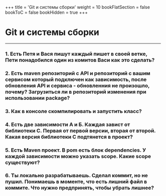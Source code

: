 +++
title = 'Git и системы сборки'
weight = 10
bookFlatSection = false
bookToC = false
bookHidden = true
+++

# Git и системы сборки

---
### 1. Есть Петя и Вася пишут каждый пишет в своей ветке, Пети понадобился один из комитов Васи как это сделать?
### 2. Есть maven репозиторий с API и репозиторий с вашим сервисом который подключен как зависимость, после обновления API и сервиса - обновленния не произошло, почему? Загрузиться ли в репозиторий изменения при использовании package?
### 3. Как в консоле скомпилировать и запустить класс?
### 4. Есть две зависимости А и Б. Каждая завист от библиотеки С. Первая от первой версии, вторая от второй. Какая версия библиотеки С подтянется в проект?
### 5. Есть Maven проект. В pom есть блок dependencies. У каждой зависимости можно указать scope. Какие scope существуют?
### 6. Ты локально разрабатываешь. Сделал коммит, но не пушил. Понимаешь в моменте, что есть лишний файл в коммите. Что нужно предпринять, чтобы убрать лишнее?